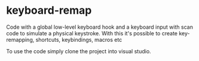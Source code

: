 # keyboard-remap

Code with a global low-level keyboard hook and a keyboard input with scan code to simulate a physical keystroke.
With this it's possible to create key-remapping, shortcuts, keybindings, macros etc

To use the code simply clone the project into visual studio.
